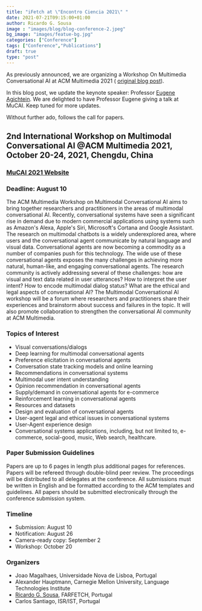 ```yaml
---
title: "iFetch at \"Encontro Ciencia 2021\" "
date: 2021-07-21T09:15:00+01:00
author: Ricardo G. Sousa
image : "images/blog/blog-conference-2.jpeg"
bg_image: "images/featue-bg.jpg"
categories: ["Conference"]
tags: ["Conference","Publications"]
draft: true
type: "post"
---
```


As previously announced, we are organizing a Workshop On Multimedia Conversational AI at ACM Multimedia 2021 ( [original blog post](http://localhost:1313/blog/blog-post-20210504/)).

In this blog post, we update the keynote speaker: Professor [Eugene Agichtein](https://scholar.google.com/citations?hl=en&user=3BX3vWcAAAAJ&view_op=list_works&sortby=pubdate). We are delighted to have Professor Eugene giving a talk at MuCAI. Keep tuned for more updates.

Without further ado, follows the call for papers.


## 2nd International Workshop on Multimodal Conversational AI @ACM Multimedia 2021, October 20-24, 2021, Chengdu, China


### [MuCAI 2021 Website](https://sites.google.com/view/multimodal-conversational-ai/)
### Deadline: August 10


The ACM Multimedia Workshop on Multimodal Conversational AI aims to bring
together researchers and practitioners in the areas of multimodal
conversational AI.
Recently, conversational systems have seen a significant rise in demand due
to modern commercial applications using systems such as Amazon's Alexa,
Apple's Siri, Microsoft's Cortana and Google Assistant. The research on
multimodal chatbots is a widely underexplored area, where users and the
conversational agent communicate by natural language and visual data.
Conversational agents are now becoming a commodity as a number of companies
push for this technology. The wide use of these conversational agents
exposes the many challenges in achieving more natural, human-like, and
engaging conversational agents. The research community is actively
addressing several of these challenges: how are visual and text data
related in user utterances? How to interpret the user intent? How to encode
multimodal dialog status? What are the ethical and legal aspects of
conversational AI?
The Multimodal Conversational AI workshop will be a forum where researchers
and practitioners share their experiences and brainstorm about success and
failures in the topic. It will also promote collaboration to strengthen the
conversational AI community at ACM Multimedia.

### Topics of Interest

- Visual conversations/dialogs
- Deep learning for multimodal conversational agents
- Preference elicitation in conversational agents
- Conversation state tracking models and online learning
- Recommendations in conversational systems
- Multimodal user intent understanding
- Opinion recommendation in conversational agents
- Supply/demand in conversational agents for e-commerce
- Reinforcement learning in conversational agents
- Resources and datasets
- Design and evaluation of conversational agents
- User-agent legal and ethical issues in conversational systems
- User-Agent experience design
- Conversational systems applications, including, but not limited to,
e-commerce, social-good, music, Web search, healthcare.

### Paper Submission Guidelines

Papers are up to 6 pages in length plus additional pages for references.
Papers will be refereed through double-blind peer review. The
proceedings will be distributed to all delegates at the conference.
All submissions must be written in English and be formatted according to
the ACM templates and guidelines. All papers should be submitted
electronically through the conference submission system.


### Timeline

- Submission: August 10
- Notification: August 26
- Camera-ready copy: September 2
- Workshop: October 20

### Organizers
- Joao Magalhaes, Universidade Nova de Lisboa, Portugal
- Alexander Hauptmann, Carnegie Mellon University, Language Technologies
Institute
- [Ricardo G. Sousa](https://rjgsousa.github.io/), FARFETCH, Portugal
- Carlos Santiago, ISR/IST, Portugal
